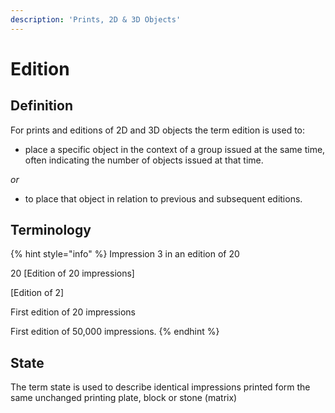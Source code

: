 ```yaml
---
description: 'Prints, 2D & 3D Objects'
---
```


# Edition

## **Definition**

For prints and editions of 2D and 3D objects the term edition is used to:

* place a specific object in the context of a group issued at the same time, often indicating the number of objects issued at that time.

_or_

* to place that object in relation to previous and subsequent editions.

## Terminology

{% hint style="info" %}
Impression 3 in an edition of 20

20 \[Edition of 20 impressions\]

\[Edition of 2\]

First edition of 20 impressions

First edition of 50,000 impressions.
{% endhint %}

## State

The term state is used to describe identical impressions printed form the same unchanged printing plate, block or stone \(matrix\)

